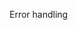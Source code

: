 <span id="title">Error handling</span>

<div id="body">

<include src="introduction/container-inParent-asPanel.md" boilerplate />
<include src="exceptions/container-inParent-asPanel.md" boilerplate />
<include src="assertions/container-inParent-asPanel.md" boilerplate />
<include src="logging/container-inParent-asPanel.md" boilerplate />
<include src="defensiveProgramming/container-inParent-asPanel.md" boilerplate />
<include src="designByContract/container-inParent-asPanel.md" boilerplate />

</div>
